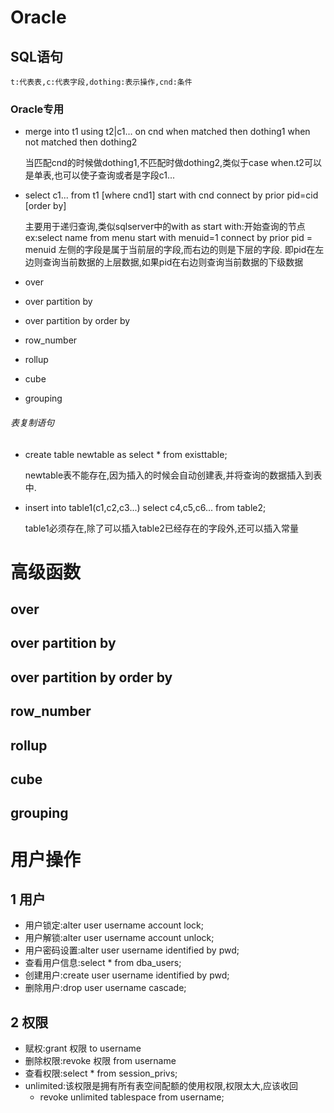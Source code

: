 # Oracle

## SQL语句

	t:代表表,c:代表字段,dothing:表示操作,cnd:条件

### Oracle专用
* merge into t1 using t2|c1... on cnd when matched then dothing1 when not matched then dothing2

	当匹配cnd的时候做dothing1,不匹配时做dothing2,类似于case when.t2可以是单表,也可以使子查询或者是字段c1...

* select c1... from t1 [where cnd1] start with cnd connect by prior pid=cid [order by]

	主要用于递归查询,类似sqlserver中的with as
	start with:开始查询的节点
	ex:select name from menu start with menuid=1 connect by prior pid = menuid
	左侧的字段是属于当前层的字段,而右边的则是下层的字段.
	即pid在左边则查询当前数据的上层数据,如果pid在右边则查询当前数据的下级数据
	
* over
* over partition by
* over partition by order by
* row_number
* rollup
* cube
* grouping

###### 表复制语句
* create table newtable as select * from existtable;

	newtable表不能存在,因为插入的时候会自动创建表,并将查询的数据插入到表中.	
	
* insert into table1(c1,c2,c3...) select c4,c5,c6... from table2;

	table1必须存在,除了可以插入table2已经存在的字段外,还可以插入常量



# 高级函数

## over

## over partition by

## over partition by order by

## row_number

## rollup

## cube

## grouping



# 用户操作

## 1 用户

* 用户锁定:alter user username account lock;
* 用户解锁:alter user username account unlock;
* 用户密码设置:alter user username identified by pwd;
* 查看用户信息:select * from dba_users;
* 创建用户:create user username identified by pwd;
* 删除用户:drop user username cascade;



## 2 权限

* 赋权:grant 权限 to username
* 删除权限:revoke 权限 from username
* 查看权限:select * from session_privs;
* unlimited:该权限是拥有所有表空间配额的使用权限,权限太大,应该收回
  * revoke unlimited tablespace from username;